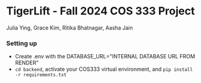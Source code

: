 # TigerLift - Fall 2024 COS 333 Project

Julia Ying, Grace Kim, Ritika Bhatnagar, Aasha Jain

### Setting up

- Create .env with the DATABASE_URL="INTERNAL DATABASE URL FROM RENDER"
- `cd backend`, activate your COS333 virtual environment, and `pip install -r requirements.txt`
